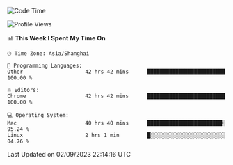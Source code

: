 <!--START_SECTION:waka-->
![Code Time](http://img.shields.io/badge/Code%20Time-1%2C190%20hrs%2039%20mins-blue)

![Profile Views](http://img.shields.io/badge/Profile%20Views-0-blue)

📊 **This Week I Spent My Time On** 

```text
🕑︎ Time Zone: Asia/Shanghai

💬 Programming Languages: 
Other                    42 hrs 42 mins      █████████████████████████   100.00 % 

🔥 Editors: 
Chrome                   42 hrs 42 mins      █████████████████████████   100.00 % 

💻 Operating System: 
Mac                      40 hrs 40 mins      ████████████████████████░   95.24 % 
Linux                    2 hrs 1 min         █░░░░░░░░░░░░░░░░░░░░░░░░   04.76 % 
```


 Last Updated on 02/09/2023 22:14:16 UTC
<!--END_SECTION:waka-->